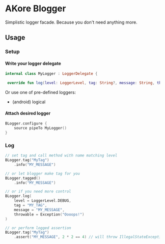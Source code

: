 # AKore Blogger

Simplistic logger facade. Because you don't need anything more.

## Usage

### Setup

#### Write your logger delegate

```kotlin  
internal class MyLogger : LoggerDelegate {  
  
 override fun log(level: LoggerLevel, tag: String?, message: String, throwable: Throwable?) { println("$tag: $message") }}  
```  

Or use one of pre-defined loggers:
- (android) logical

#### Attach desired logger

```kotlin  
BLogger.configure { 
    source pipeTo MyLogger()
}  
```

### Log

```kotlin
// set tag and call method with name matching level
BLogger.tag("MyTag")
	.info("MY_MESSAGE")

// or let blogger make tag for you
BLogger.tagged()
	.info("MY_MESSAGE")

// or if you need more control
BLogger.log(  
	level = LoggerLevel.DEBUG,  
    tag = "MY_TAG",  
    message = "MY_MESSAGE",  
    throwable = Exception("Oooops!")
)

// or perform logged assertion
BLogger.tag("MyTag")
	.assert("MY_MESSAGE", 2 * 2 == 4) // will throw IllegalStateException if not true
```
